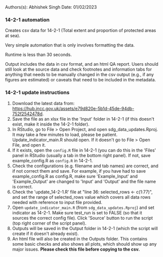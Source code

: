 Authors(s): Abhishek Singh
Date: 01/02/2023
### 14-2-1 automation

Creates csv data for 14-2-1 (Total extent and proportion of protected areas at sea).

Very simple automation that is only involves formatting the data. 

Runtime is less than 30 seconds.

Output includes the data in csv format, and an html QA report. Users should still look at the source data and check footnotes and information tabs for anything that needs to be manually changed in the csv output (e.g., if any figures are estimated) or caveats that need to be included in the metadata. 

### 14-2-1 update instructions

1) Download the latest data from: https://hub.jncc.gov.uk/assets/e79d820e-5b1d-45de-94db-752f2542478d.
2) Save the file as an xlsx file in the 'Input' folder in 14-2-1 (if this doesn't exist, make it inside the 14-2-1 folder).  
3) In RStudio, go to File > Open Project, and open sdg_data_updates.Rproj. It may take a few minutes to load, please be patient. Update_indicator_main.R should open. If it doesn't go to File > Open File, and open it. 
4) If it exists, open the `config.R` file in 14-2-1 (you can do this in the 'Files' panel in RStudio (usually a tab in the bottom right panel). If not, save example_config.R as `config.R` in 14-2-1.
5) Check the configurations (e.g. filename and tab names) are correct, and if not correct them and save. For example, if you have had to save example_config.R as config.R, make sure 'Example_Input' and 'Example_Output' are changed to 'Input' and 'Output' and the file name is correct.
6) Check the 'update_14-2-1.R' file at "line 36: selected_rows <- c(1:77)", and set the range of selected_rows value which covers all data rows needed with reference to input file provided.
7) Open `update_indicator_main.R` (from `sdg_data_updates.Rproj`) and set indicator as 14-2-1. Make sure test_run is set to FALSE (so that it sources the correct config file). Click 'Source' button to run the script (top right corner of the script panel).  
8) Outputs will be saved in the Output folder in 14-2-1 (which the script will create if it doesn't already exist).  
9) An html file will also be created in the Outputs folder. This contains some basic checks and also shows all plots, which should show up any major issues. **Please check this file before copying to the csv.**
